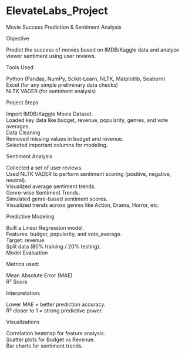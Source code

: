# ElevateLabs_Project

 Movie Success Prediction & Sentiment Analysis

 Objective
 
Predict the success of movies based on IMDB/Kaggle data and analyze viewer sentiment using user reviews.<br>

Tools Used 

Python (Pandas, NumPy, Scikit-Learn, NLTK, Matplotlib, Seaborn)<br>
Excel (for any simple preliminary data checks)<br>
NLTK VADER (for sentiment analysis)

Project Steps<br>

Import IMDB/Kaggle Movie Dataset.<br>
Loaded key data like budget, revenue, popularity, genres, and vote averages.<br>
Data Cleaning<br>
Removed missing values in budget and revenue.<br>
Selected important columns for modeling.

Sentiment Analysis<br>

Collected a set of user reviews.<br>
Used NLTK VADER to perform sentiment scoring (positive, negative, neutral).<br>
Visualized average sentiment trends.<br>
Genre-wise Sentiment Trends.<br>
Simulated genre-based sentiment scores.<br>
Visualized trends across genres like Action, Drama, Horror, etc.

Predictive Modeling<br>

Built a Linear Regression model.<br>
Features: budget, popularity, and vote_average.<br>
Target: revenue.<br>
Split data (80% training / 20% testing).<br>
Model Evaluation

Metrics used:<br>

Mean Absolute Error (MAE)<br>
R² Score

Interpretation:<br>

Lower MAE = better prediction accuracy.<br>
R² closer to 1 = strong predictive power.<br>

Visualizations<br>

Correlation heatmap for feature analysis.<br>
Scatter plots for Budget vs Revenue.<br>
Bar charts for sentiment trends.

